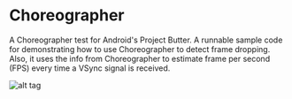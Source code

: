 # Choreographer
A Choreographer test for Android's Project Butter. A runnable sample code for demonstrating how to use Choreographer to detect frame dropping. Also, it uses the info from Choreographer to estimate frame per second (FPS) every time a VSync signal is received.

![alt tag](http://i.imgur.com/Z4rVbtL.png)
